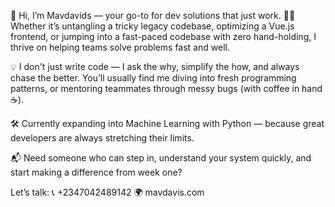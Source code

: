 🚀 Hi, I’m Mavdavids — your go-to for dev solutions that just work.
👨‍💻 Whether it’s untangling a tricky legacy codebase, optimizing a Vue.js frontend, or jumping into a fast-paced codebase with zero hand-holding, I thrive on helping teams solve problems fast and well.

💡 I don't just write code — I ask the why, simplify the how, and always chase the better. You’ll usually find me diving into fresh programming patterns, or mentoring teammates through messy bugs (with coffee in hand ☕).

🛠️ Currently expanding into Machine Learning with Python — because great developers are always stretching their limits.

📬 Need someone who can step in, understand your system quickly, and start making a difference from week one?

Let’s talk:
📞 +2347042489142
🌍 mavdavis.com
